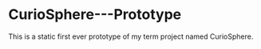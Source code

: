 # CurioSphere---Prototype
This is a static first ever prototype of my term project named CurioSphere.
